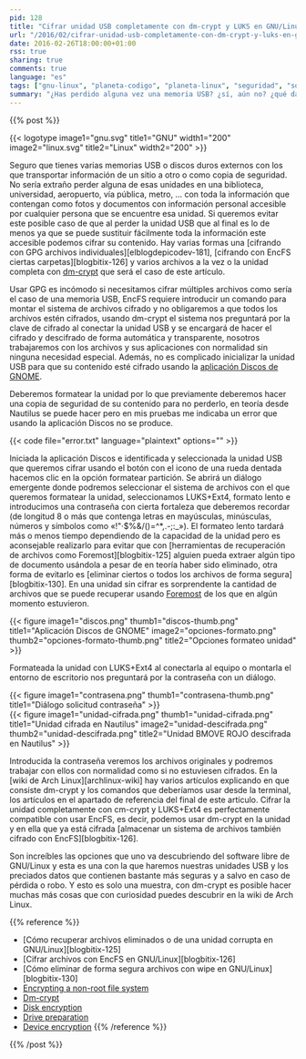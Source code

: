 ```yaml
---
pid: 128
title: "Cifrar unidad USB completamente con dm-crypt y LUKS en GNU/Linux"
url: "/2016/02/cifrar-unidad-usb-completamente-con-dm-crypt-y-luks-en-gnu-linux/"
date: 2016-02-26T18:00:00+01:00
rss: true
sharing: true
comments: true
language: "es"
tags: ["gnu-linux", "planeta-codigo", "planeta-linux", "seguridad", "software-libre"]
summary: "¿Has perdido alguna vez una memoria USB? ¿sí, aún no? ¿qué datos contenía? Muy posiblemente son varias las memorias USB que tenemos, por su poco tamaño y cada vez mayor capacidad incluso llevaremos alguna en la cartera siempre con nosotros. Si quieres mantener a salvo los datos en caso de pérdida hay varias opciones, una para esta necesidad es cifrar completamente la unidad con dm-crypt junto con LUKS+Ext4 en GNU/Linux. Suena muy técnico pero es muy sencillo usando la aplicación Discos de GNOME y la seguridad de nuestra información aumentará notablemente."
---
```


{{% post %}}

{{< logotype image1="gnu.svg" title1="GNU" width1="200" image2="linux.svg" title2="Linux" width2="200" >}}

Seguro que tienes varias memorias USB o discos duros externos con los que transportar información de un sitio a otro o como copia de seguridad. No sería extraño perder alguna de esas unidades en una biblioteca, universidad, aeropuerto, vía pública, metro, ... con toda la información que contengan como fotos y documentos con información personal accesible por cualquier persona que se encuentre esa unidad. Si queremos evitar este posible caso de que al perder la unidad USB que al final es lo de menos ya que se puede sustituir fácilmente toda la información este accesible podemos cifrar su contenido. Hay varias formas una [cifrando con GPG archivos individuales][elblogdepicodev-181], [cifrando con EncFS ciertas carpetas][blogbitix-126] y varios archivos a la vez o la unidad completa con [dm-crypt](https://wiki.archlinux.org/index.php/Dm-crypt) que será el caso de este artículo.

Usar GPG es incómodo si necesitamos cifrar múltiples archivos como sería el caso de una memoria USB, EncFS requiere introducir un comando para montar el sistema de archivos cifrado y no obligaremos a que todos los archivos estén cifrados, usando dm-crypt el sistema nos preguntará por la clave de cifrado al conectar la unidad USB y se encargará de hacer el cifrado y descifrado de forma automática y transparente, nosotros trabajaremos con los archivos y sus aplicaciones con normalidad sin ninguna necesidad especial. Además, no es complicado inicializar la unidad USB para que su contenido esté cifrado usando la [aplicación Discos de GNOME](https://es.wikipedia.org/wiki/GNOME_Disks).

Deberemos formatear la unidad por lo que previamente deberemos hacer una copia de seguridad de su contenido para no perderlo, en teoría desde Nautilus se puede hacer pero en mis pruebas me indicaba un error que usando la aplicación Discos no se produce.

{{< code file="error.txt" language="plaintext" options="" >}}

Iniciada la aplicación Discos e identificada y seleccionada la unidad USB que queremos cifrar usando el botón con el icono de una rueda dentada hacemos clic en la opción formatear partición. Se abrirá un diálogo emergente donde podremos seleccionar el sistema de archivos con el que queremos formatear la unidad, seleccionamos LUKS+Ext4, formato lento e introducimos una contraseña con cierta fortaleza que deberemos recordar (de longitud 8 o más que contenga letras en mayúsculas, minúsculas, números y símbolos como «!"·$%&/()=^*,.-;:_»). El formateo lento tardará más o menos tiempo dependiendo de la capacidad de la unidad pero es aconsejable realizarlo para evitar que con [herramientas de recuperación de archivos como Foremost][blogbitix-125] alguien pueda extraer algún tipo de documento usándola a pesar de en teoría haber sido eliminado, otra forma de evitarlo es [eliminar ciertos o todos los archivos de forma segura][blogbitix-130]. En una unidad sin cifrar es sorprendente la cantidad de archivos que se puede recuperar usando [Foremost](https://wiki.archlinux.org/index.php/Foremost) de los que en algún momento estuvieron.

<div class="media">
    {{< figure
        image1="discos.png" thumb1="discos-thumb.png" title1="Aplicación Discos de GNOME"
        image2="opciones-formato.png" thumb2="opciones-formato-thumb.png" title2="Opciones formateo unidad" >}}
</div>

Formateada la unidad con LUKS+Ext4 al conectarla al equipo o montarla el entorno de escritorio nos preguntará por la contraseña con un diálogo.

<div class="media">
    {{< figure
        image1="contrasena.png" thumb1="contrasena-thumb.png" title1="Diálogo solicitud contraseña" >}}
</div>
<div class="media">
    {{< figure
        image1="unidad-cifrada.png" thumb1="unidad-cifrada.png" title1="Unidad cifrada en Nautilus"
        image2="unidad-descifrada.png" thumb2="unidad-descifrada.png" title2="Unidad BMOVE ROJO descifrada en Nautilus" >}}
</div>

Introducida la contraseña veremos los archivos originales y podremos trabajar con ellos con normalidad como si no estuviesen cifrados. En la [wiki de Arch Linux][archlinux-wiki] hay varios artículos explicando en que consiste dm-crypt y los comandos que deberíamos usar desde la terminal, los artículos en el apartado de referencia del final de este artículo. Cifrar la unidad completamente con cm-crypt y LUKS+Ext4 es perfectamente compatible con usar EncFS, es decir, podemos usar dm-crypt en la unidad y en ella que ya está cifrada [almacenar un sistema de archivos también cifrado con EncFS][blogbitix-126].

Son increíbles las opciones que uno va descubriendo del software libre de GNU/Linux y esta es una con la que haremos nuestras unidades USB y los preciados datos que contienen bastante más seguras y a salvo en caso de pérdida o robo. Y esto es solo una muestra, con dm-crypt es posible hacer muchas más cosas que con curiosidad puedes descubrir en la wiki de Arch Linux.

{{% reference %}}

* [Cómo recuperar archivos eliminados o de una unidad corrupta en GNU/Linux][blogbitix-125]
* [Cifrar archivos con EncFS en GNU/Linux][blogbitix-126]
* [Cómo eliminar de forma segura archivos con wipe en GNU/Linux][blogbitix-130]
* [Encrypting a non-root file system](https://wiki.archlinux.org/index.php/Dm-crypt/Encrypting_a_non-root_file_system)
* [Dm-crypt](https://wiki.archlinux.org/index.php/Dm-crypt)
* [Disk encryption](https://wiki.archlinux.org/index.php/disk_encryption)
* [Drive preparation](https://wiki.archlinux.org/index.php/Dm-crypt/Drive_preparation)
* [Device encryption](https://wiki.archlinux.org/index.php/Dm-crypt/Device_encryption)
{{% /reference %}}

{{% /post %}}
